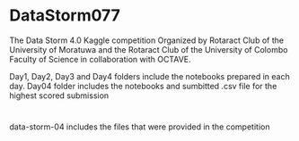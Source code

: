 # DataStorm077
The Data Storm 4.0 Kaggle competition Organized by Rotaract Club of the University of Moratuwa and the Rotaract Club of the University of Colombo Faculty of Science in collaboration with OCTAVE.

Day1, Day2, Day3 and Day4 folders include the notebooks prepared in each day. 
Day04 folder includes the notebooks and sumbitted .csv file for the highest scored submission

#
data-storm-04 includes the files that were provided in the competition
